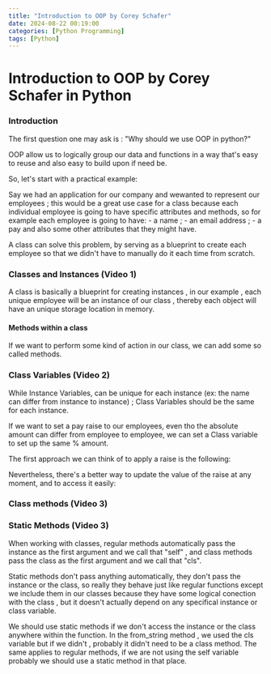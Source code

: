 ```yaml
---
title: "Introduction to OOP by Corey Schafer" 
date: 2024-08-22 00:19:00 
categories: [Python Programming]
tags: [Python]
---
```


<script type="text/javascript" id="MathJax-script" async
  src="https://cdn.jsdelivr.net/npm/mathjax@3/es5/tex-mml-chtml.js">
</script>

<script>
  MathJax = {
    tex: {
      inlineMath: [['$', '$']]
    }
  };
</script>

# Introduction to OOP by Corey Schafer in Python

### Introduction

The first question one may ask is : "Why should we use OOP in python?" 

OOP allow us to logically group our data and functions in a way that's easy to reuse and also easy to build upon if need be.

So, let's start with a practical example:

Say we had an application for our company and wewanted to represent our employees ; this would be a great use case for a class because each individual employee is going to have specific attributes and methods, so for example each employee is going to have: - a name ; - an email address ; - a pay and also some other attributes that they might have.

A class can solve this problem, by serving as a blueprint to create each employee so that we didn't have to manually do it each time from scratch.

### Classes and Instances (Video 1)

A class is basically a blueprint for creating instances , in our example , each unique employee will be an instance of our class , thereby each object will have an unique storage location in memory.

<script src="https://gist.github.com/alexandregsg/10cf0bf4cba77917d6a7cd4f4acd8e88.js"></script>

#### Methods within a class

If we want to perform some kind of action in our class, we can add some so called methods.

<script src="https://gist.github.com/alexandregsg/1600c4dd348c3f16558c16de374458b0.js"></script>


### Class Variables (Video 2)

While Instance Variables, can be unique for each instance (ex: the name can differ from instance to instance) ; Class Variables should be the same for each instance.

If we want to set a pay raise to our employees, even tho the absolute amount can differ from employee to employee, we can set a Class variable to set up the same % amount.

The first approach we can think of to apply a raise is the following:

<script src="https://gist.github.com/alexandregsg/205988bd9489aaceb3173713fa5689a0.js"></script>

Nevertheless, there's a better way to update the value of the raise at any moment, and to access it easily:

<script src="https://gist.github.com/alexandregsg/5602094a6b894579101d3694e74c934e.js"></script>


### Class methods (Video 3)

<script src="https://gist.github.com/alexandregsg/2937f97d76b6bf62da9b5c0761006f66.js"></script>

### Static Methods (Video 3)

When working with classes, regular methods automatically pass the instance as the first argument and we call that "self" , and class methods pass the class as the first argument and we call that "cls".

Static methods don't pass anything automatically, they don't pass the instance or the class, so really they behave just like regular functions except we include them in our classes because they have some logical conection with the class , but it doesn't actually depend on any specifical instance or class variable.


<script src="https://gist.github.com/alexandregsg/bf20980b4a220570a6e465b711efee48.js"></script>

We should use static methods if we don't access the instance or the class anywhere within the function. In the from_string method , we used the cls variable but if we didn't , probably it didn't need to be a class method. The same applies to regular methods, if we are not using the self variable probably we should use a static method in that place.



